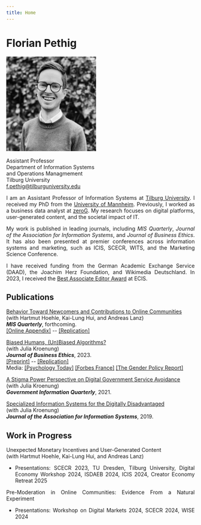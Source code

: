 ```yaml
---
title: Home
---
```


# Florian Pethig

<link rel="preconnect" href="https://fonts.googleapis.com">
<link rel="preconnect" href="https://fonts.gstatic.com" crossorigin>
<link href="https://fonts.googleapis.com/css2?family=Roboto:ital,wght@0,100;0,300;0,400;0,500;0,700;0,900;1,100;1,300;1,400;1,500;1,700;1,900&display=swap" rel="stylesheet">

<div class="flex-container">
<div class="flex-item-left">
<img src="avatar.jpeg" style="max-width:240px;" >

Assistant Professor <br>
Department of Information Systems <br> and Operations Managmement<br>
Tilburg University <br>
<a href="mailto:f.pethig@tilburguniversity.edu">f.pethig@tilburguniversity.edu</a></p>
</div>
<div class="flex-item-right" style="text-align: justify">
<span style="">
I am an Assistant Professor of Information Systems at <a href="https://www.tilburguniversity.edu">Tilburg University</a>. I received my PhD from the <a href="https://www.uni-mannheim.de/en/">University of Mannheim</a>. Previously, I worked as a business data analyst at <a href="https://www.zerog.aero">zeroG</a>. My research focuses on digital platforms, user-generated content, and the societal impact of IT. 

My work is published in leading journals, including <i>MIS Quarterly</i>, <i>Journal of the Association for Information Systems</i>, and <i>Journal of Business Ethics</i>. It has also been presented at premier conferences across information systems and marketing, such as ICIS, SCECR, WITS, and the Marketing Science Conference.

I have received funding from the German Academic Exchange Service (DAAD), the Joachim Herz Foundation, and Wikimedia Deutschland. In 2023, I received the [Best Associate Editor Award](/awards/ae_ecis2023.png) at ECIS.

## Publications

[Behavior Toward Newcomers and Contributions to Online Communities](https://doi.org/10.25300/MISQ/2024/17759) <br /> (with Hartmut Hoehle, Kai-Lung Hui, and Andreas Lanz) <br /> ***MIS Quarterly***, forthcoming.  <br /> [[Online Appendix]](/preprints/nudge_appendix.pdf) -- [[Replication]](https://osf.io/sgmv2/)

[Biased Humans, (Un)Biased Algorithms?](https://link.springer.com/content/pdf/10.1007/s10551-022-05071-8.pdf) <br /> (with Julia Kroenung) <br /> ***Journal of Business Ethics***, 2023.  <br /> [[Preprint]](/preprints/bias.pdf) -- [[Replication]](https://osf.io/axgp2/)  <br /> Media: [[Psychology Today]](https://www.psychologytoday.com/us/blog/the-behavioral-science-hub/202210/will-algorithms-remove-gender-bias-in-hiring) [[Forbes France]](https://www.forbes.fr/business/algorithme-leadership-vers-une-parite-homme-femme/) [[The Gender Policy Report]](https://genderpolicyreport.umn.edu/algorithmic-bias-in-job-hiring/)

[A Stigma Power Perspective on Digital Government Service Avoidance](https://www.sciencedirect.com/science/article/pii/S0740624X20303245) <br /> (with Julia Kroenung) <br /> ***Government Information Quarterly***, 2021.

[Specialized Information Systems for the Digitally Disadvantaged](https://aisel.aisnet.org/jais/vol20/iss10/5/) <br /> (with Julia Kroenung) <br /> ***Journal of the Association for Information Systems***, 2019.

## Work in Progress

Unexpected Monetary Incentives and User-Generated Content <br /> (with Hartmut Hoehle, Kai-Lung Hui, and Andreas Lanz)
* Presentations: SCECR 2023, TU Dresden, Tilburg University, Digital Economy Workshop 2024, ISDAEB 2024, ICIS 2024, Creator Economy Retreat 2025

Pre-Moderation in Online Communities: Evidence From a Natural Experiment
* Presentations: Workshop on Digital Markets 2024, SCECR 2024, WISE 2024

</span>
</div>
</div>



